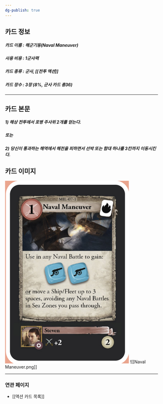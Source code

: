 ```yaml
---
dg-publish: true
---
```

## 카드 정보
##### 카드 이름 : 해군기동(Naval Maneuver)
##### 사용 비용 : 1군사력
##### 카드 종류 : 군사, [[전투 액션]]
##### 카드 장수 : 3장 (8%, 군사 카드 총36)
---
## 카드 본문
##### 1) 해상 전투에서 포병 주사위 2개를 얻는다.
##### 또는 
##### 2) 당신이 통과하는 해역에서 해전을 피하면서 선박 또는 함대 하나를 3칸까지 이동시킨다. 

## 카드 이미지
<img src="\Assets\Naval Maneuver.png"/>
![[Naval Maneuver.png]]

--- 

### 연관 페이지
- [[액션 카드 목록]]
